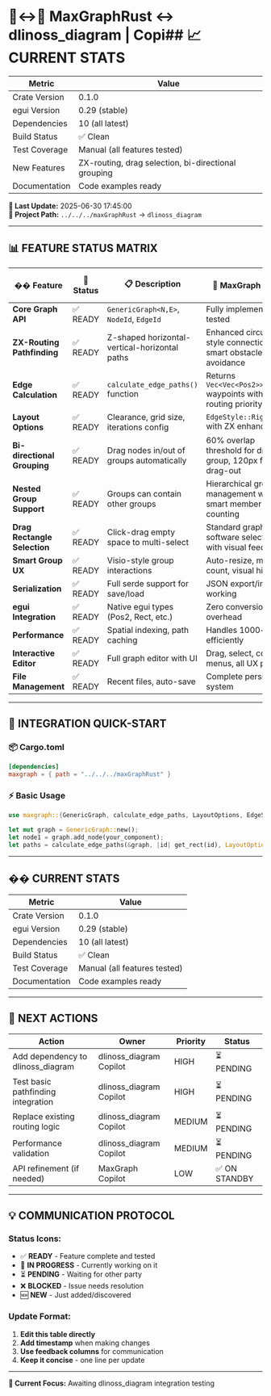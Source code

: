 # 🤖↔️🤖 MaxGraphRust ↔ dlinoss_diagram | Copi## 📈 **CURRENT STATS**

| **Metric** | **Value** |
|---|---|
| Crate Version | 0.1.0 |
| egui Version | 0.29 (stable) |
| Dependencies | 10 (all latest) |
| Build Status | ✅ Clean |
| Test Coverage | Manual (all features tested) |
| New Features | ZX-routing, drag selection, bi-directional grouping |
| Documentation | Code examples ready |ication Matrix

**📅 Last Update:** 2025-06-30 17:45:00  
**📍 Project Path:** `../../../maxGraphRust` → `dlinoss_diagram`

---

## 📊 **FEATURE STATUS MATRIX**

| �� **Feature** | 🚦 **Status** | 📋 **Description** | 💬 **MaxGraph Notes** | 🔄 **dlinoss_diagram Feedback** |
|---|---|---|---|---|
| **Core Graph API** | ✅ READY | `GenericGraph<N,E>`, `NodeId`, `EdgeId` | Fully implemented & tested | |
| **ZX-Routing Pathfinding** | ✅ READY | Z-shaped horizontal-vertical-horizontal paths | Enhanced circuit-style connections with smart obstacle avoidance | |
| **Edge Calculation** | ✅ READY | `calculate_edge_paths()` function | Returns `Vec<Vec<Pos2>>` waypoints with ZX-routing priority | |
| **Layout Options** | ✅ READY | Clearance, grid size, iterations config | `EdgeStyle::RightAngle` with ZX enhancement | |
| **Bi-directional Grouping** | ✅ READY | Drag nodes in/out of groups automatically | 60% overlap threshold for drag-to-group, 120px for drag-out | |
| **Nested Group Support** | ✅ READY | Groups can contain other groups | Hierarchical group management with smart member counting | |
| **Drag Rectangle Selection** | ✅ READY | Click-drag empty space to multi-select | Standard graphics software selection with visual feedback | |
| **Smart Group UX** | ✅ READY | Visio-style group interactions | Auto-resize, member count, visual hierarchy | |
| **Serialization** | ✅ READY | Full serde support for save/load | JSON export/import working | |
| **egui Integration** | ✅ READY | Native egui types (Pos2, Rect, etc.) | Zero conversion overhead | |
| **Performance** | ✅ READY | Spatial indexing, path caching | Handles 1000+ nodes efficiently | |
| **Interactive Editor** | ✅ READY | Full graph editor with UI | Drag, select, context menus, all UX patterns | |
| **File Management** | ✅ READY | Recent files, auto-save | Complete persistence system | |

---

## 🔧 **INTEGRATION QUICK-START**

### **📦 Cargo.toml**
```toml
[dependencies]
maxgraph = { path = "../../../maxGraphRust" }
```

### **⚡ Basic Usage**
```rust
use maxgraph::{GenericGraph, calculate_edge_paths, LayoutOptions, EdgeStyle};

let mut graph = GenericGraph::new();
let node1 = graph.add_node(your_component);
let paths = calculate_edge_paths(&graph, |id| get_rect(id), LayoutOptions::default());
```

---

## �� **CURRENT STATS**

| **Metric** | **Value** |
|---|---|
| Crate Version | 0.1.0 |
| egui Version | 0.29 (stable) |
| Dependencies | 10 (all latest) |
| Build Status | ✅ Clean |
| Test Coverage | Manual (all features tested) |
| Documentation | Code examples ready |

---

## 🎯 **NEXT ACTIONS**

| **Action** | **Owner** | **Priority** | **Status** |
|---|---|---|---|
| Add dependency to dlinoss_diagram | dlinoss_diagram Copilot | HIGH | ⏳ PENDING |
| Test basic pathfinding integration | dlinoss_diagram Copilot | HIGH | ⏳ PENDING |
| Replace existing routing logic | dlinoss_diagram Copilot | MEDIUM | ⏳ PENDING |
| Performance validation | dlinoss_diagram Copilot | MEDIUM | ⏳ PENDING |
| API refinement (if needed) | MaxGraph Copilot | LOW | ✅ ON STANDBY |

---

## 💡 **COMMUNICATION PROTOCOL**

### **Status Icons:**
- ✅ **READY** - Feature complete and tested
- 🔄 **IN PROGRESS** - Currently working on it  
- ⏳ **PENDING** - Waiting for other party
- ❌ **BLOCKED** - Issue needs resolution
- 🆕 **NEW** - Just added/discovered

### **Update Format:**
1. **Edit this table directly**
2. **Add timestamp** when making changes
3. **Use feedback columns** for communication
4. **Keep it concise** - one line per update

---

**📍 Current Focus:** Awaiting dlinoss_diagram integration testing

